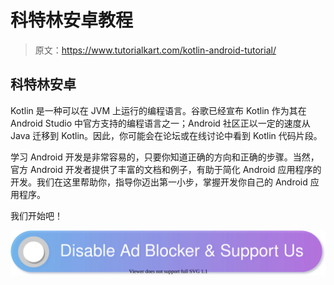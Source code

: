 # 科特林安卓教程

> 原文：<https://www.tutorialkart.com/kotlin-android-tutorial/>

## 科特林安卓

Kotlin 是一种可以在 JVM 上运行的编程语言。谷歌已经宣布 Kotlin 作为其在 Android Studio 中官方支持的编程语言之一；Android 社区正以一定的速度从 Java 迁移到 Kotlin。因此，你可能会在论坛或在线讨论中看到 Kotlin 代码片段。

学习 Android 开发是非常容易的，只要你知道正确的方向和正确的步骤。当然，官方 Android 开发者提供了丰富的文档和例子，有助于简化 Android 应用程序的开发。我们在这里帮助你，指导你迈出第一小步，掌握开发你自己的 Android 应用程序。

我们开始吧！

[![](img/925da31b32d6bc3827932f6c8afb11bb.png)](https://www.tutorialkart.com/)